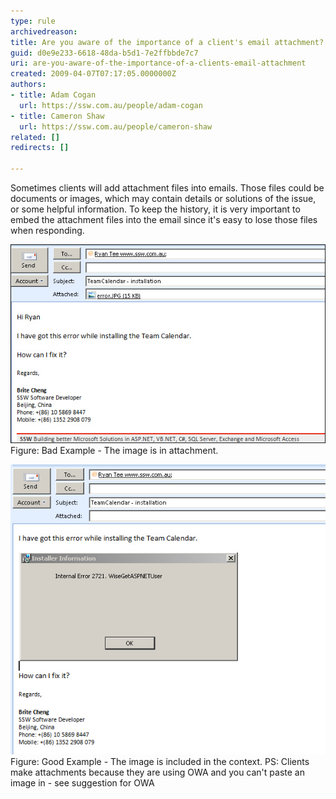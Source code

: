 ```yaml
---
type: rule
archivedreason: 
title: Are you aware of the importance of a client's email attachment?
guid: d0e9e233-6618-48da-b5d1-7e2ffbbde7c7
uri: are-you-aware-of-the-importance-of-a-clients-email-attachment
created: 2009-04-07T07:17:05.0000000Z
authors:
- title: Adam Cogan
  url: https://ssw.com.au/people/adam-cogan
- title: Cameron Shaw
  url: https://ssw.com.au/people/cameron-shaw
related: []
redirects: []

---
```


Sometimes clients will add attachment files into emails. Those files could be documents or images, which may contain details or solutions of the issue, or some helpful information.
 To keep the history, it is very important to embed the attachment files into the email since it's easy to lose those files when responding.  
<!--endintro-->

![](EmailAttachImage_1_small.jpg)
<font class="ms-rteCustom-FigureBad">Figure: Bad Example - The image is in attachment. </font>

![](EmailAttachImage_2.JPG)
<font class="ms-rteCustom-FigureGood">Figure: Good Example - The image is included in the context.</font>
 PS: Clients make attachments because they are using OWA and you can't paste an image in - see suggestion for OWA
